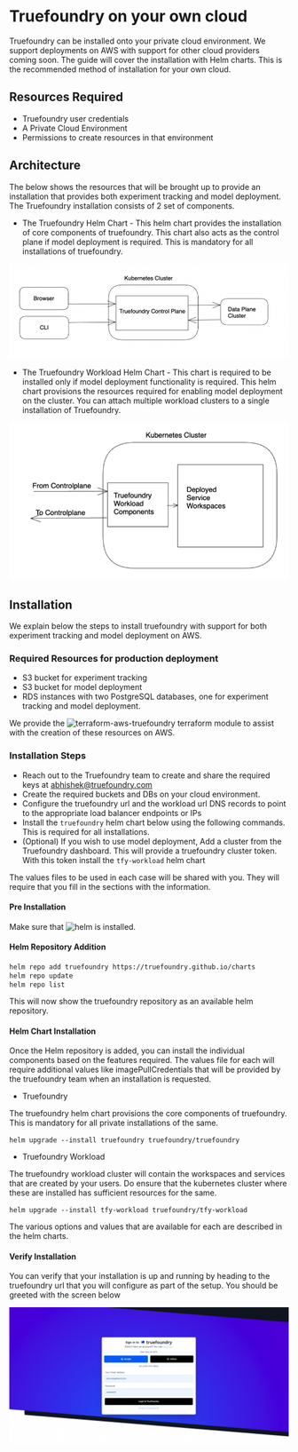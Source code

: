#  Truefoundry on your own cloud

Truefoundry can be installed onto your private cloud environment. We support deployments on AWS with support for other cloud providers coming soon. The guide will cover the installation with Helm charts. This is the recommended method of installation for your own cloud.

## Resources Required

- Truefoundry user credentials
- A Private Cloud Environment
- Permissions to create resources in that environment 

## Architecture

The below shows the resources that will be brought up to provide an installation that provides both experiment tracking and model deployment. The Truefoundry installation consists of 2 set of components. 

- The Truefoundry Helm Chart - This helm chart provides the installation of core components of truefoundry. This chart also acts as the control plane if model deployment is required. This is mandatory for all installations of truefoundry.

![Truefoundry Helm Chart](../assets/truefoundry-installation.png)

- The Truefoundry Workload Helm Chart - This chart is required to be installed only if model deployment functionality is required. This helm chart provisions the resources required for enabling model deployment on the cluster. You can attach multiple workload clusters to a single installation of Truefoundry.

![Truefoundry Workload Helm Chart](../assets/tfy-workload-installation.png)

## Installation

We explain below the steps to install truefoundry with support for both experiment tracking and model deployment on AWS. 

### Required Resources for production deployment

- S3 bucket for experiment tracking 
- S3 bucket for model deployment
- RDS instances with two PostgreSQL databases, one for experiment tracking and model deployment.

We provide the ![terraform-aws-truefoundry](https://github.com/truefoundry/terraform-aws-truefoundry) terraform module to assist with the creation of these resources on AWS.

### Installation Steps

- Reach out to the Truefoundry team to create and share the required keys at abhishek@truefoundry.com
- Create the required buckets and DBs on your cloud environment. 
- Configure the truefoundry url and the workload url DNS records to point to the appropriate load balancer endpoints or IPs
- Install the `truefoundry` helm chart below using the following commands. This is required for all installations.
- (Optional) If you wish to use model deployment, Add a cluster from the Truefoundry dashboard. This will provide a truefoundry cluster token. With this token install the `tfy-workload` helm chart

The values files to be used in each case will be shared with you. They will require that you fill in the sections with the information.

#### Pre Installation

Make sure that ![helm](https://helm.sh/docs/intro/install/) is installed.

#### Helm Repository Addition

```
helm repo add truefoundry https://truefoundry.github.io/charts
helm repo update
helm repo list
```

This will now show the truefoundry repository as an available helm repository.

#### Helm Chart Installation

Once the Helm repository is added, you can install the individual components based on the features required. The values file for each will require additional values like imagePullCredentials that will be provided by the truefoundry team when an installation is requested. 

- Truefoundry

The truefoundry helm chart provisions the core components of truefoundry. This is mandatory for all private installations of the same. 

```
helm upgrade --install truefoundry truefoundry/truefoundry
```

- Truefoundry Workload

The truefoundry workload cluster will contain the workspaces and services that are created by your users. Do ensure that the kubernetes cluster where these are installed has sufficient resources for the same.

```
helm upgrade --install tfy-workload truefoundry/tfy-workload
```

The various options and values that are available for each are described in the helm charts. 


#### Verify Installation

You can verify that your installation is up and running by heading to the truefoundry url that you will configure as part of the setup. You should be greeted with the screen below

![Verify Installation](../assets/verify-truefoundry-installation.png)